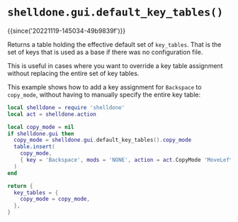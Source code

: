 # `shelldone.gui.default_key_tables()`

{{since('20221119-145034-49b9839f')}}

Returns a table holding the effective default set of `key_tables`.  That is the
set of keys that is used as a base if there was no configuration file.

This is useful in cases where you want to override a key table assignment
without replacing the entire set of key tables.

This example shows how to add a key assignment for `Backspace` to `copy_mode`,
without having to manually specify the entire key table:

```lua
local shelldone = require 'shelldone'
local act = shelldone.action

local copy_mode = nil
if shelldone.gui then
  copy_mode = shelldone.gui.default_key_tables().copy_mode
  table.insert(
    copy_mode,
    { key = 'Backspace', mods = 'NONE', action = act.CopyMode 'MoveLeft' }
  )
end

return {
  key_tables = {
    copy_mode = copy_mode,
  },
}
```
